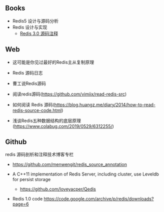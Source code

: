 

## Books
- Redis5 设计与源码分析
- Redis 设计与实现
  - [Redis 3.0 源码注释](https://github.com/huangz1990/redis-3.0-annotated)


## Web
- 这可能是你见过最好的Redis主从复制原理

- Redis 源码日志

- 曹工说Redis源码

- 阅读redis源码(https://github.com/vimiix/read-redis-src)

- 如何阅读 Redis 源码(https://blog.huangz.me/diary/2014/how-to-read-redis-source-code.html)

- 浅谈Redis五种数据结构的底层原理 (https://www.colabug.com/2019/0529/6312255/)

## Github
redis 源码剖析和注释技术博客专栏
  - https://github.com/menwengit/redis_source_annotation

- A C++11 implementation of Redis Server, including cluster, use Leveldb for persist storage
  - https://github.com/loveyacper/Qedis

- Redis 1.0 code
  https://code.google.com/archive/p/redis/downloads?page=6